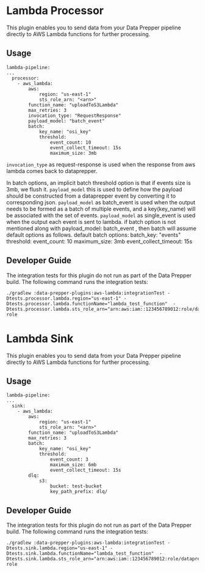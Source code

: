 
# Lambda Processor

This plugin enables you to send data from your Data Prepper pipeline directly to AWS Lambda functions for further processing.

## Usage
```aidl
lambda-pipeline:
...
  processor:
    - aws_lambda:
        aws:
            region: "us-east-1"
            sts_role_arn: "<arn>"
        function_name: "uploadToS3Lambda"
        max_retries: 3
        invocation_type: "RequestResponse"
        payload_model: "batch_event"
        batch:
            key_name: "osi_key"
            threshold:
                event_count: 10
                event_collect_timeout: 15s
                maximum_size: 3mb
```

`invocation_type` as request-response is used when the response from aws lambda comes back to dataprepper.

In batch options, an implicit batch threshold option is that if events size is 3mb, we flush it.
`payload_model` this is used to define how the payload should be constructed from a dataprepper event by converting it to corresponding json.
`payload_model` as batch_event is used when the output needs to be formed as a batch of multiple events, and a key(key_name) will be associated with the set of events.
`payload_model` as single_event is used when the output each event is sent to lambda. 
if batch option is not mentioned along with payload_model: batch_event , then batch will assume default options as follows.
default batch options:
    batch_key: "events"
    threshold: 
        event_count: 10
        maximum_size: 3mb
        event_collect_timeout: 15s


## Developer Guide

The integration tests for this plugin do not run as part of the Data Prepper build.
The following command runs the integration tests:

```
./gradlew :data-prepper-plugins:aws-lambda:integrationTest -Dtests.processor.lambda.region="us-east-1" -Dtests.processor.lambda.functionName="lambda_test_function"  -Dtests.processor.lambda.sts_role_arn="arn:aws:iam::123456789012:role/dataprepper-role

```


# Lambda Sink

This plugin enables you to send data from your Data Prepper pipeline directly to AWS Lambda functions for further processing.

## Usage
```aidl
lambda-pipeline:
...
  sink:
    - aws_lambda:
        aws:
            region: "us-east-1"
            sts_role_arn: "<arn>"
        function_name: "uploadToS3Lambda"
        max_retries: 3
        batch:
            key_name: "osi_key"
            threshold:
                event_count: 3
                maximum_size: 6mb
                event_collect_timeout: 15s
        dlq:
            s3:
                bucket: test-bucket
                key_path_prefix: dlq/
```

## Developer Guide

The integration tests for this plugin do not run as part of the Data Prepper build.
The following command runs the integration tests:

```
./gradlew :data-prepper-plugins:aws-lambda:integrationTest -Dtests.sink.lambda.region="us-east-1" -Dtests.sink.lambda.functionName="lambda_test_function"  -Dtests.sink.lambda.sts_role_arn="arn:aws:iam::123456789012:role/dataprepper-role

```
